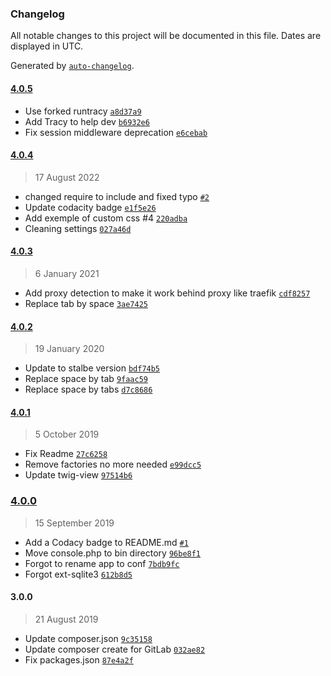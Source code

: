 ### Changelog

All notable changes to this project will be documented in this file. Dates are displayed in UTC.

Generated by [`auto-changelog`](https://github.com/CookPete/auto-changelog).

#### [4.0.5](https://github.com/semhoun/slim-skeleton-mvc/compare/4.0.4...4.0.5)

- Use forked runtracy [`a8d37a9`](https://github.com/semhoun/slim-skeleton-mvc/commit/a8d37a9ca395bfc3c9cc55b6b3ddf09e978ad5d0)
- Add Tracy to help dev [`b6932e6`](https://github.com/semhoun/slim-skeleton-mvc/commit/b6932e6d652e54c1f19988114d2796b602fb9408)
- Fix session middleware deprecation [`e6cebab`](https://github.com/semhoun/slim-skeleton-mvc/commit/e6cebabccde466f168d5af230c6ebf8f8b14e230)

#### [4.0.4](https://github.com/semhoun/slim-skeleton-mvc/compare/4.0.3...4.0.4)

> 17 August 2022

- changed require to include and fixed typo [`#2`](https://github.com/semhoun/slim-skeleton-mvc/pull/2)
- Update codacity badge [`e1f5e26`](https://github.com/semhoun/slim-skeleton-mvc/commit/e1f5e26095aa92adbc6f225fdcca40098ad4d96a)
- Add exemple of custom css #4 [`220adba`](https://github.com/semhoun/slim-skeleton-mvc/commit/220adba5474222d448508744154ac671ecc9c959)
- Cleaning settings [`027a46d`](https://github.com/semhoun/slim-skeleton-mvc/commit/027a46d2e7b691774577b1d188d769a945ba6434)

#### [4.0.3](https://github.com/semhoun/slim-skeleton-mvc/compare/4.0.2...4.0.3)

> 6 January 2021

- Add proxy detection to make it work behind proxy like traefik [`cdf8257`](https://github.com/semhoun/slim-skeleton-mvc/commit/cdf82571aca75bf728feb7db1bb7b91a85eace38)
- Replace tab by space [`3ae7425`](https://github.com/semhoun/slim-skeleton-mvc/commit/3ae74258a76ff1db165295fb783818e1bd5da2de)

#### [4.0.2](https://github.com/semhoun/slim-skeleton-mvc/compare/4.0.1...4.0.2)

> 19 January 2020

- Update to stalbe version [`bdf74b5`](https://github.com/semhoun/slim-skeleton-mvc/commit/bdf74b565cb1aafd9245c448093d1e4dd77ee858)
- Replace space by tab [`9faac59`](https://github.com/semhoun/slim-skeleton-mvc/commit/9faac598209960bb24ce556c01016e595a0b3efb)
- Replace space by tabs [`d7c8686`](https://github.com/semhoun/slim-skeleton-mvc/commit/d7c868674dd6d590fa0238e0ca4ca3b7d267722f)

#### [4.0.1](https://github.com/semhoun/slim-skeleton-mvc/compare/4.0.0...4.0.1)

> 5 October 2019

- Fix Readme [`27c6258`](https://github.com/semhoun/slim-skeleton-mvc/commit/27c62581353c42cb01d193235ee00a8eb56afff5)
- Remove factories no more needed [`e99dcc5`](https://github.com/semhoun/slim-skeleton-mvc/commit/e99dcc57f300839b3a4108b0e2436f74701673f3)
- Update twig-view [`97514b6`](https://github.com/semhoun/slim-skeleton-mvc/commit/97514b6a0d2a041b8c83e27b64f244b2eb2708c0)

### [4.0.0](https://github.com/semhoun/slim-skeleton-mvc/compare/3.0.0...4.0.0)

> 15 September 2019

- Add a Codacy badge to README.md [`#1`](https://github.com/semhoun/slim-skeleton-mvc/pull/1)
- Move console.php to bin directory [`96be8f1`](https://github.com/semhoun/slim-skeleton-mvc/commit/96be8f141305ab81601687fe4e3f3944b154bbf9)
- Forgot to rename app to conf [`7bdb9fc`](https://github.com/semhoun/slim-skeleton-mvc/commit/7bdb9fc7e44f0bb2af2948e75b1cfb83ac8502c0)
- Forgot ext-sqlite3 [`612b8d5`](https://github.com/semhoun/slim-skeleton-mvc/commit/612b8d52ce11903004da386923de5629aec7d120)

#### 3.0.0

> 21 August 2019

- Update composer.json [`9c35158`](https://github.com/semhoun/slim-skeleton-mvc/commit/9c35158aba36dcd9ccec0a8b30399e14d9dd2620)
- Update composer create for GitLab [`032ae82`](https://github.com/semhoun/slim-skeleton-mvc/commit/032ae8248d69c31282c420475409f9c605f3bf49)
- Fix packages.json [`87e4a2f`](https://github.com/semhoun/slim-skeleton-mvc/commit/87e4a2f1e67579dab536a5fefa0f124b7e3a2fe8)
